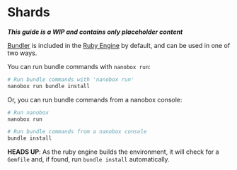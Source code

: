 # Shards

_**This guide is a WIP and contains only placeholder content**_

[Bundler](http://bundler.io/) is included in the <a href="https://github.com/nanobox-io/nanobox-engine-ruby" target="\_blank">Ruby Engine</a> by default, and can be used in one of two ways.

You can run bundle commands with `nanobox run`:

```bash
# Run bundle commands with 'nanobox run'
nanobox run bundle install
```

Or, you can run bundle commands from a nanobox console:

```bash
# Run nanobox
nanobox run

# Run bundle commands from a nanobox console
bundle install
```

**HEADS UP**: As the ruby engine builds the environment, it will check for a `Gemfile` and, if found, run `bundle install` automatically.
